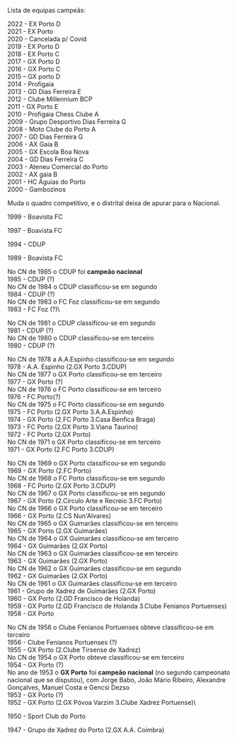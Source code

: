 Lista de equipas campeãs:

2022 - EX Porto D\
2021 - EX Porto\
2020 - Cancelada p/ Covid\
2019 - EX Porto D\
2018 - EX Porto C\
2017 - GX Porto D\
2016 - GX Porto C\
2015 – GX porto D\
2014 - Profigaia\
2013 - GD Dias Ferreira E\
2012 - Clube Millennium BCP\
2011 - GX Porto E\
2010 - Profigaia Chess Clube A\
2009 - Grupo Desportivo Dias Ferreira G\
2008 - Moto Clube do Porto A\
2007 - GD Dias Ferreira G\
2006 - AX Gaia B\
2005 - GX Escola Boa Nova\
2004 - GD Dias Ferreira C\
2003 - Ateneu Comercial do Porto\
2002 - AX gaia B\
2001 - HC Águias do Porto\
2000 - Gambozinos

Muda o quadro competitivo, e o distrital deixa de apurar para o Nacional.

1999 - Boavista FC

1997 - Boavista FC

1994 - CDUP

1989 - Boavista FC

No CN de 1985 o CDUP foi **campeão nacional**\
1985 - CDUP (?)\
No CN de 1984 o CDUP classificou-se em segundo\
1984 - CDUP (?)\
No CN de 1983 o FC Foz classificou-se em segundo\
1983 - FC Foz (?)\

No CN de 1981 o CDUP classificou-se em segundo\
1981 - CDUP (?)\
No CN de 1980 o CDUP classificou-se em terceiro\
1980 - CDUP (?)

No CN de 1978 a A.A.Espinho classificou-se em segundo\
1978 - A.A. Espinho (2.GX Porto 3.CDUP)\
No CN de 1977 o GX Porto classificou-se em terceiro\
1977 - GX Porto (?)\
No CN de 1976 o FC Porto classificou-se em terceiro\
1976 - FC Porto(?)\
No CN de 1975 o FC Porto classificou-se em segundo\
1975 - FC Porto (2.GX Porto 3.A.A.Espinho)\
1974 - GX Porto (2.FC Porto 3.Casa Benfica Braga)\
1973 - FC Porto (2.GX Porto 3.Viana Taurino)\
1972 - FC Porto (2.GX Porto)\
No CN de 1971 o GX Porto classificou-se em terceiro\
1971 - GX Porto (2.FC Porto 3.CDUP)

No CN de 1969 o GX Porto classificou-se em segundo\
1969 - GX Porto (2.FC Porto)\
No CN de 1968 o FC Porto classificou-se em segundo\
1968 - FC Porto (2.GX Porto 3.CDUP)\
No CN de 1967 o GX Porto classificou-se em segundo\
1967 - GX Porto (2.Circulo Arte e Recreio 3.FC Porto)\
No CN de 1966 o GX Porto classificou-se em terceiro\
1966 - GX Porto (2.CS Nun'Alvares)\
No CN de 1965 o GX Guimarães classificou-se em terceiro\
1965 - GX Porto (2.GX Guimarães)\
No CN de 1964 o GX Guimarães classificou-se em terceiro\
1964 - GX Guimarães (2.GX Porto)\
No CN de 1963 o GX Guimarães classificou-se em terceiro\
1963 - GX Guimarães (2.GX Porto)\
No CN de 1962 o GX Guimarães classificou-se em segundo\
1962 - GX Guimarães (2.GX Porto)\
No CN de 1961 o GX Guimarães classificou-se em terceiro\
1961 - Grupo de Xadrez de Guimarães (2.GX Porto)\
1960 - GX Porto (2.GD Francisco de Holanda)\
1959 - GX Porto (2.GD Francisco de Holanda 3.Clube Fenianos Portuenses)\
1958 - GX Porto

No CN de 1956 o Clube Fenianos Portuenses obteve classificou-se em terceiro\
1956 - Clube Fenianos Portuenses (?)\
1955 - GX Porto (2.Clube Tirsense de Xadrez)\
No CN de 1954 o GX Porto obteve classificou-se em terceiro\
1954 - GX Porto (?)\
No ano de 1953 o **GX Porto** foi **campeão nacional** (no segundo campeonato nacional que se disputou), com Jorge Babo, João Mário Ribeiro, Alexandre Gonçalves, Manuel Costa e Gencsi Dezso\
1953 - GX Porto (?)\
1952 - GX Porto (2.GX Póvoa Varzim 3.Clube Xadrez Portuense)\

1950 - Sport Club do Porto

1947 - Grupo de Xadrez do Porto (2.GX A.A. Coimbra)
